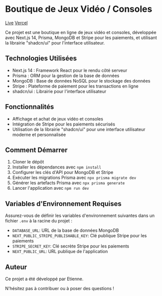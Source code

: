 # Boutique de Jeux Vidéo / Consoles
<!-- Links -->
[Live](https://gamingshop.coding974.com/)
[Vercel](https://nextjs-gamingshop.vercel.app/)

Ce projet est une boutique en ligne de jeux vidéo et consoles, développée avec Next.js 14, Prisma, MongoDB et Stripe pour les paiements, et utilisant la librairie "shadcn/ui" pour l'interface utilisateur.

## Technologies Utilisées
- Next.js 14 : Framework React pour le rendu côté serveur
- Prisma : ORM pour la gestion de la base de données
- MongoDB : Base de données NoSQL pour le stockage des données
- Stripe : Plateforme de paiement pour les transactions en ligne
- shadcn/ui : Librairie pour l'interface utilisateur

## Fonctionnalités
- Affichage et achat de jeux vidéo et consoles
- Intégration de Stripe pour les paiements sécurisés
- Utilisation de la librairie "shadcn/ui" pour une interface utilisateur moderne et personnalisée

## Comment Démarrer
1. Cloner le dépôt
2. Installer les dépendances avec `npm install`
3. Configurer les clés d'API pour MongoDB et Stripe
4. Exécuter les migrations Prisma avec `npx prisma migrate dev`
5. Générer les artefacts Prisma avec `npx prisma generate`
6. Lancer l'application avec `npm run dev`

## Variables d'Environnement Requises
Assurez-vous de définir les variables d'environnement suivantes dans un fichier `.env` à la racine du projet :

- `DATABASE_URL`: URL de la base de données MongoDB
- `NEXT_PUBLIC_STRIPE_PUBLISHABLE_KEY`: Clé publique Stripe pour les paiements
- `STRIPE_SECRET_KEY`: Clé secrète Stripe pour les paiements
- `NEXT_PUBLIC_URL`: URL publique de l'application

## Auteur
Ce projet a été développé par Etienne.

N'hésitez pas à contribuer ou à poser des questions !